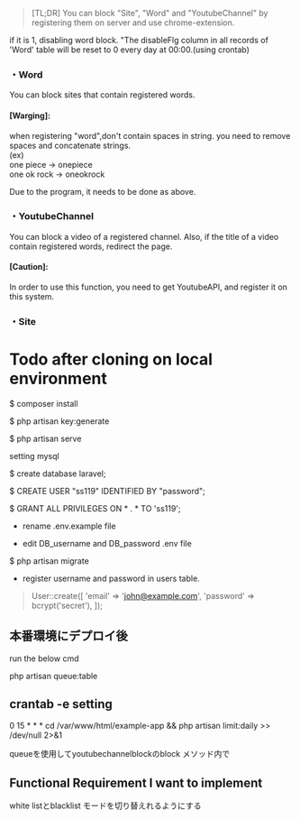 >[TL;DR]
You can block "Site", "Word" and "YoutubeChannel" by registering them on server and use chrome-extension.


if it is 1, disabling word block.
"The disableFlg column in all records of 'Word' table will be reset to 0 every day at 00:00.(using crontab)



### ・Word
You can block sites that contain registered words.

#### **[Warging]**:
when registering "word",don't contain spaces in string.
you need to remove spaces and concatenate strings.<br />
(ex)<br />
one piece -> onepiece <br />
one ok rock -> oneokrock

Due to the program, it needs to be done as above.

### ・YoutubeChannel

You can block a video of a registered channel.
Also, if the title of a video contain registered words, redirect the page.

#### **[Caution]**:
In order to use this function, you need to get YoutubeAPI, and register it on this system.

### ・Site

# Todo after cloning on local environment
$ composer install

$ php artisan key:generate

$ php artisan serve

 setting mysql

$ create database laravel;

$ CREATE USER "ss119" IDENTIFIED BY "password";

$ GRANT ALL PRIVILEGES ON * . * TO 'ss119';

- rename .env.example file

- edit DB_username and DB_password .env file 

$ php artisan migrate

- register username and password in users table.
> User::create([
    'email' => 'john@example.com',
    'password' => bcrypt('secret'),
]);


## 本番環境にデプロイ後

run the below cmd

php artisan queue:table


## crantab -e setting
0 15 * * * cd /var/www/html/example-app && php artisan limit:daily >> /dev/null 2>&1

queueを使用してyoutubechannelblockのblock メソッド内で　

## Functional Requirement I want to implement

white listとblacklist モードを切り替えれるようにする






